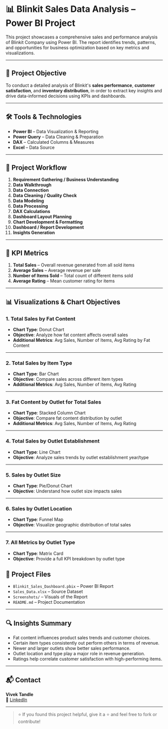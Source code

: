 # 📊 Blinkit Sales Data Analysis – Power BI Project

This project showcases a comprehensive sales and performance analysis of Blinkit Company using Power BI. The report identifies trends, patterns, and opportunities for business optimization based on key metrics and visualizations.

---

## 🎯 Project Objective

To conduct a detailed analysis of Blinkit's **sales performance**, **customer satisfaction**, and **inventory distribution**, in order to extract key insights and drive data-informed decisions using KPIs and dashboards.

---

## 🛠️ Tools & Technologies

- **Power BI** – Data Visualization & Reporting  
- **Power Query** – Data Cleaning & Preparation  
- **DAX** – Calculated Columns & Measures  
- **Excel** – Data Source

---

## 🚀 Project Workflow

1. **Requirement Gathering / Business Understanding**  
2. **Data Walkthrough**  
3. **Data Connection**  
4. **Data Cleaning / Quality Check**  
5. **Data Modeling**  
6. **Data Processing**  
7. **DAX Calculations**  
8. **Dashboard Layout Planning**  
9. **Chart Development & Formatting**  
10. **Dashboard / Report Development**  
11. **Insights Generation**

---

## 📌 KPI Metrics

1. **Total Sales** – Overall revenue generated from all sold items  
2. **Average Sales** – Average revenue per sale  
3. **Number of Items Sold** – Total count of different items sold  
4. **Average Rating** – Mean customer rating for items  

---

## 📊 Visualizations & Chart Objectives

### 1. **Total Sales by Fat Content**
- **Chart Type**: Donut Chart  
- **Objective**: Analyze how fat content affects overall sales  
- **Additional Metrics**: Avg Sales, Number of Items, Avg Rating by Fat Content

---

### 2. **Total Sales by Item Type**
- **Chart Type**: Bar Chart  
- **Objective**: Compare sales across different item types  
- **Additional Metrics**: Avg Sales, Number of Items, Avg Rating

---

### 3. **Fat Content by Outlet for Total Sales**
- **Chart Type**: Stacked Column Chart  
- **Objective**: Compare fat content distribution by outlet  
- **Additional Metrics**: Avg Sales, Number of Items, Avg Rating

---

### 4. **Total Sales by Outlet Establishment**
- **Chart Type**: Line Chart  
- **Objective**: Analyze sales trends by outlet establishment year/type  

---

### 5. **Sales by Outlet Size**
- **Chart Type**: Pie/Donut Chart  
- **Objective**: Understand how outlet size impacts sales  

---

### 6. **Sales by Outlet Location**
- **Chart Type**: Funnel Map  
- **Objective**: Visualize geographic distribution of total sales  

---

### 7. **All Metrics by Outlet Type**
- **Chart Type**: Matrix Card  
- **Objective**: Provide a full KPI breakdown by outlet type  


## 📁 Project Files

- `Blinkit_Sales_Dashboard.pbix` – Power BI Report  
- `Sales_Data.xlsx` – Source Dataset  
- `Screenshots/` – Visuals of the Report  
- `README.md` – Project Documentation  

---

## 🔍 Insights Summary

- Fat content influences product sales trends and customer choices.
- Certain item types consistently out perform others in terms of revenue.
- Newer and larger outlets show better sales performance.
- Outlet location and type play a major role in revenue generation.
- Ratings help correlate customer satisfaction with high-performing items.

---

## 📬 Contact

**Vivek Tandle**  
🔗 [LinkedIn](https://www.linkedin.com/in/vivek-tandle/)

---

> ⭐ If you found this project helpful, give it a ⭐ and feel free to fork or contribute!

